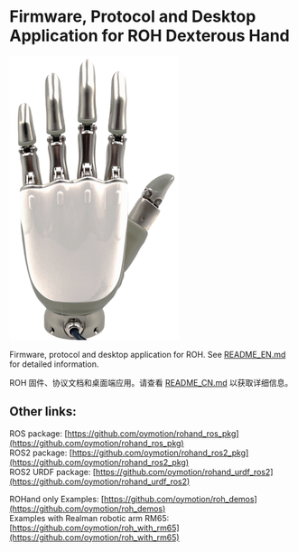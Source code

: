 # Firmware, Protocol and Desktop Application for ROH Dexterous Hand

![ROH Dexterous Hand](res/ROHs.png)

Firmware, protocol and desktop application for ROH. See [README_EN.md](README_EN.md) for detailed information.

ROH 固件、协议文档和桌面端应用。请查看 [README_CN.md](README_CN.md) 以获取详细信息。

## Other links:

ROS package:  [https://github.com/oymotion/rohand_ros_pkg](https://github.com/oymotion/rohand_ros_pkg)  
ROS2 package:  [https://github.com/oymotion/rohand_ros2_pkg](https://github.com/oymotion/rohand_ros2_pkg)  
ROS2 URDF package: [https://github.com/oymotion/rohand_urdf_ros2](https://github.com/oymotion/rohand_urdf_ros2)  

ROHand only Examples: [https://github.com/oymotion/roh_demos](https://github.com/oymotion/roh_demos)  
Examples with Realman robotic arm RM65: [https://github.com/oymotion/roh_with_rm65](https://github.com/oymotion/roh_with_rm65)  
